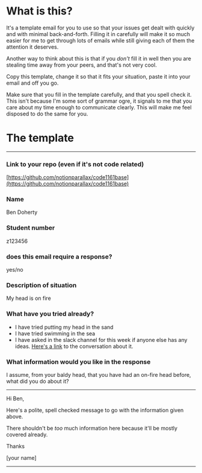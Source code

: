 # What is this?

It's a template email for you to use so that your issues get dealt with quickly and with minimal back-and-forth. Filling it in carefully will make it so much easier for me to get through lots of emails while still giving each of them the attention it deserves.

Another way to think about this is that if you _don't_ fill it in well then you are stealing time away from your peers, and that's not very cool.

Copy this template, change it so that it fits your situation, paste it into your email and off you go.

Make sure that you fill in the template carefully, and that you spell check it. This isn't because I'm some sort of grammar ogre, it signals to me that you care about my time enough to communicate clearly. This will make me feel disposed to do the same for you.

# The template

---

### Link to your repo (even if it's not code related)

[https://github.com/notionparallax/code1161base](https://github.com/notionparallax/code1161base)

### Name

Ben Doherty

### Student number

z123456

### does this email require a response?

yes/no

### Description of situation

My head is on fire

### What have you tried already?

- I have tried putting my head in the sand
- I have tried swimming in the sea
- I have asked in the slack channel for this week if anyone else has any ideas. [Here's a link](https://en.wikipedia.org/wiki/Never_Gonna_Give_You_Up) to the conversation about it.

### What information would you like in the response

I assume, from your baldy head, that you have had an on-fire head before, what did you do about it?

---

Hi Ben,

Here's a polite, spell checked message to go with the information given above.

There shouldn't be _too_ much information here because it'll be mostly covered already.

Thanks

[your name]

---

